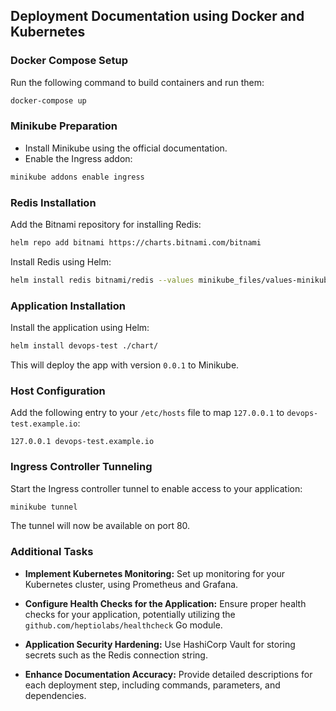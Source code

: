 ## Deployment Documentation using Docker and Kubernetes

### Docker Compose Setup

Run the following command to build containers and run them:

```bash
docker-compose up
```

### Minikube Preparation

- Install Minikube using the official documentation.
- Enable the Ingress addon:

```bash
minikube addons enable ingress
```

### Redis Installation

Add the Bitnami repository for installing Redis:

```bash
helm repo add bitnami https://charts.bitnami.com/bitnami
```

Install Redis using Helm:

```bash
helm install redis bitnami/redis --values minikube_files/values-minikube.yml
```

### Application Installation

Install the application using Helm:

```bash
helm install devops-test ./chart/
```

This will deploy the app with version `0.0.1` to Minikube.

### Host Configuration

Add the following entry to your `/etc/hosts` file to map `127.0.0.1` to `devops-test.example.io`:

```
127.0.0.1 devops-test.example.io
```

### Ingress Controller Tunneling

Start the Ingress controller tunnel to enable access to your application:

```bash
minikube tunnel
```

The tunnel will now be available on port 80.

### Additional Tasks

- **Implement Kubernetes Monitoring:** Set up monitoring for your Kubernetes cluster, using Prometheus and Grafana.
  
- **Configure Health Checks for the Application:** Ensure proper health checks for your application, potentially utilizing the `github.com/heptiolabs/healthcheck` Go module.

- **Application Security Hardening:** Use HashiCorp Vault for storing secrets such as the Redis connection string.

- **Enhance Documentation Accuracy:** Provide detailed descriptions for each deployment step, including commands, parameters, and dependencies.
```
